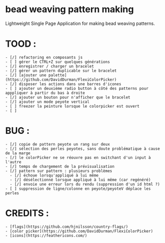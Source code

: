 # bead weaving pattern making

Lightweight Single Page Application for making bead weaving patterns.

# TOOD :

    - [/] refactoring en composants js
    - [ ] gérer le CTRL+Z sur quelques générations
    - [/] enregistrer / charger un bracelet
    - [/] gérer un pattern duplicable sur le bracelet
    - [/] [ajouter une palette](https://github.com/DavidDurman/FlexiColorPicker)
    - [/] disposer les actions dans une barres d'icones
    - [ ] ajouter un deuxième radio button à côté des patterns pour apppliquer à partir du bas à droite
    - [/] ajouter un bouton pour n'afficher que le bracelet
    - [/] ajouter un mode peyote vertical
    - [ ] freezer la peinture lorsque le colorpicker est ouvert
    - [ ]

# BUG :

    - [/] copie de pattern peyote un rang sur deux
    - [/] sélection des perles peyotes, sans doute problématique à cause de la marge
    - [/] le colorPicker ne se réouvre pas en switchant d'un input à l'autre
    - [/] temps de chargement de la prévisualisation
    - [/] pattern sur pattern : plusieurs problèmes
      - [/] échoue lorsqu'appliqué à lui même
      - [/] désélectionné lorsque appliqué à lui même (car regénéré)
      - [/] envoie une erreur lors du rendu (suppression d'un id html ?)
    - [ ] suppression de ligne/colonne en peyote/peyoteV déplace les perles

# CREDITS :

    - [flags](https://github.com/hjnilsson/country-flags/)
    - [color picker](https://github.com/DavidDurman/FlexiColorPicker)
    - [icons](https://feathericons.com/)
